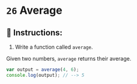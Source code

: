 # `26` Average

## 📝 Instructions:

1. Write a function called `average`.

Given two numbers, `average` returns their average.

```Javascript
var output = average(4, 6);
console.log(output); // --> 5
```